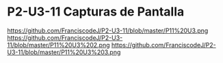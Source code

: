 # P2-U3-11      Capturas de Pantalla  
https://github.com/FranciscodeJ/P2-U3-11/blob/master/P11%20U3.png
https://github.com/FranciscodeJ/P2-U3-11/blob/master/P11%20U3%202.png
https://github.com/FranciscodeJ/P2-U3-11/blob/master/P11%20U3%203.png
